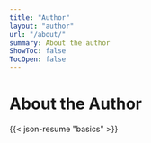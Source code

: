 ```yaml
---
title: "Author"
layout: "author"
url: "/about/"
summary: About the author
ShowToc: false
TocOpen: false
---
```


# About the Author

{{< json-resume "basics" >}}


